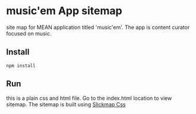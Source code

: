 # music'em App sitemap
site map for MEAN application titled 'music'em'. The app is content curator focused on music.

## Install
```
npm install
```


## Run
this is a plain css and html file. Go to the index.html location to view sitemap.
The sitemap is built using [Slickmap Css](https://github.com/astuteo/slickmap.git)
